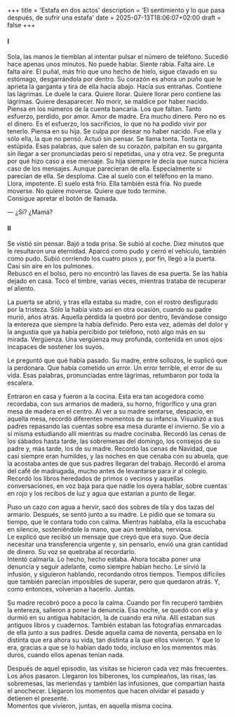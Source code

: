 +++
title = 'Estafa en dos actos'
description = 'El sentimiento y lo que pasa después, de sufrir una estafa'
date = 2025-07-13T18:06:07+02:00
draft = false
+++

#### I

Sola, las manos le tiemblan al intentar pulsar el número de teléfono. Sucedió hace apenas unos minutos. No puede hablar. Siente rabia. Falta aire. Le falta aire. El puñal, más frío que uno hecho de hielo, sigue clavado en su estómago, desgarrándola por dentro. Su corazón es ahora un puño que le aprieta la garganta y tira de ella hacia abajo. Hacía sus entrañas. Contiene las lágrimas. Le duele la cara. Quiere llorar. Quiere llorar pero contiene las lágrimas. Quiere desaparecer. No morir, se maldice por haber nacido. Piensa en los números de la cuenta bancaria. Los que faltan. Tanto esfuerzo, perdido, por amor. Amor de madre. Era mucho dinero. Pero no es el dinero. Es el esfuerzo, los sacrificios, lo que no ha podido vivir por tenerlo. Piensa en su hija. Se culpa por desear no haber nacido. Fue ella y sólo ella, la que no pensó. Actuó sin pensar. Se llama tonta. Tonta no, estúpida. Esas palabras, que salen de su corazón, palpitan en su garganta sin llegar a ser pronunciadas pero sí repetidas, una y otra vez. Se pregunta por qué hizo caso a ese mensaje. Su hija siempre le decía que nunca hiciera caso de los mensajes. Aunque parecieran de ella. Especialmente si parecían de ella. Se desploma. Cae al suelo con el teléfono en la mano. Llora, impotente. El suelo está frío. Ella también está fría. No puede moverse. No quiere moverse. Quiere que todo termine.  
Consigue apretar el botón de llamada.  

— ¿Sí? ¿Mamá?

#### II
Se vistió sin pensar. Bajó a toda prisa. Se subió al coche. Diez minutos que le resultaron una eternidad. Aparcó como pudo y cerró el vehículo, también como pudo. Subió corriendo los cuatro pisos y, por fin, llegó a la puerta. Casi sin aire en los pulmones.  
Rebuscó en el bolso, pero no encontró las llaves de esa puerta. Se las había dejado en casa. Tocó el timbre, varias veces, mientras trataba de recuperar el aliento.  

La puerta se abrió, y tras ella estaba su madre, con el rostro desfigurado por la tristeza. Sólo la había visto así en otra ocasión, cuando su padre murió, años atrás. Aquella pérdida la quebró por dentro, llevándose consigo la entereza que siempre la había definido. Pero esta vez, además del dolor y la angustia que ya había percibido por teléfono, notó algo más en su mirada. Vergüenza. Una vergüenza muy profunda, contenida en unos ojos incapaces de sostener los suyos.  

Le preguntó que qué había pasado. Su madre, entre sollozos, le suplicó que la perdonara. Que había cometido un error. Un error terrible, el error de su vida. Esas palabras, pronunciadas entre lágrimas, retumbaron por toda la escalera.  

Entraron en casa y fueron a la cocina. Esta era tan acogedora como recordaba, con sus armarios de madera, su horno, frigorífico y una gran mesa de madera en el centro. Al ver a su madre sentarse, despacio, en aquella mesa, recordó diferentes momentos de su infancia. Visualizó a sus padres repasando las cuentas sobre esa mesa durante el invierno. Se vio a sí misma estudiando allí mientras su madre cocinaba. Recordó las cenas de los sábados hasta tarde, las sobremesas del domingo, los consejos de su padre y, más tarde, los de su madre. Recordó las cenas de Navidad, que casi siempre eran humildes, y las noches en que cenaba con su abuela, que la acostaba antes de que sus padres llegaran del trabajo. Recordó el aroma del café de madrugada, mucho antes de levantarse para ir al colegio. Recordó los libros heredados de primos o vecinos y aquellas conversaciones, en voz baja para que nadie los oyera hablar, sobre cuentas en rojo y los recibos de luz y agua que estarían a punto de llegar.

Puso un cazo con agua a hervir, sacó dos sobres de tila y dos tazas del armario. Después, se sentó junto a su madre. Le pidió que se tomara su tiempo, que le contara todo con calma. Mientras hablaba, ella la escuchaba en silencio, sosteniéndole la mano, que aún temblaba, nerviosa.  
Le explicó que recibió un mensaje que creyó que era suyo. Que decía necesitar una transferencia urgente y, sin pensarlo, envió una gran cantidad de dinero. Su voz se quebraba al recordarlo.  
Intentó calmarla. Lo hecho, hecho estaba. Ahora tocaba poner una denuncia y seguir adelante, como siempre habían hecho. Le sirvió la infusión, y siguieron hablando, recordando otros tiempos. Tiempos difíciles que también parecían imposibles de superar, pero que quedaron atrás. Y, como entonces, volverían a hacerlo. Juntas.  

Su madre recobró poco a poco la calma. Cuando por fin recuperó también la entereza, salieron a poner la denuncia. Esa noche, se quedó con ella y durmió en su antigua habitación, la de cuando era niña. Allí estaban sus antiguos libros y cuadernos. También estaban las fotografías enmarcadas de ella junto a sus padres. Desde aquella cama de noventa, pensaba en lo distinta que era ahora su vida, tan distinta a la que ellos vivieron. Y que lo era, gracias a que se lo habían dado todo, incluso en los momentos más duros, cuando ellos apenas tenían nada.  

Después de aquel episodio, las visitas se hicieron cada vez más frecuentes. Los años pasaron. Llegaron los biberones, los cumpleaños, las risas, las sobremesas, las meriendas y también las infusiones, que compartían hasta el anochecer. Llegaron los momentos que hacen olvidar el pasado y detienen el presente.  
Momentos que vivieron, juntas, en aquella misma cocina.  

